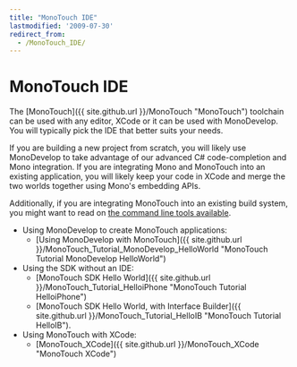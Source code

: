 ```yaml
---
title: "MonoTouch IDE"
lastmodified: '2009-07-30'
redirect_from:
  - /MonoTouch_IDE/
---
```


MonoTouch IDE
=============

The [MonoTouch]({{ site.github.url }}/MonoTouch "MonoTouch") toolchain can be used with any editor, XCode or it can be used with MonoDevelop. You will typically pick the IDE that better suits your needs.

If you are building a new project from scratch, you will likely use MonoDevelop to take advantage of our advanced C\# code-completion and Mono integration. If you are integrating Mono and MonoTouch into an existing application, you will likely keep your code in XCode and merge the two worlds together using Mono's embedding APIs.

Additionally, if you are integrating MonoTouch into an existing build system, you might want to read on [the command line tools available](#command-line-integration).

-   Using MonoDevelop to create MonoTouch applications:
    -   [Using MonoDevelop with MonoTouch]({{ site.github.url }}/MonoTouch_Tutorial_MonoDevelop_HelloWorld "MonoTouch Tutorial MonoDevelop HelloWorld")
-   Using the SDK without an IDE:
    -   [MonoTouch SDK Hello World]({{ site.github.url }}/MonoTouch_Tutorial_HelloiPhone "MonoTouch Tutorial HelloiPhone")
    -   [MonoTouch SDK Hello World, with Interface Builder]({{ site.github.url }}/MonoTouch_Tutorial_HelloIB "MonoTouch Tutorial HelloIB").
-   Using MonoTouch with XCode:
    -   [MonoTouch\_XCode]({{ site.github.url }}/MonoTouch_XCode "MonoTouch XCode")


